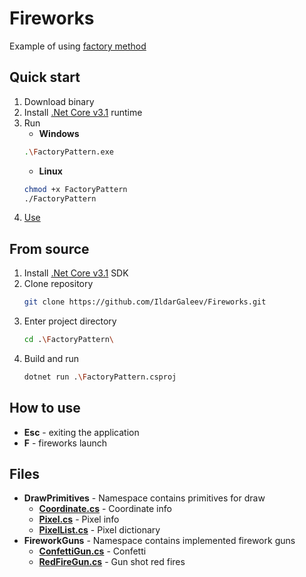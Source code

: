 ﻿
# Fireworks

Example of using [factory method](https://refactoring.guru/design-patterns/factory-method)


## Quick start

1. Download binary
2. Install [.Net Core v3.1](https://dotnet.microsoft.com/download/dotnet/3.1) runtime
3. Run
	* **Windows**
	``` bash
	.\FactoryPattern.exe
	```
	* **Linux**
	``` bash
	chmod +x FactoryPattern
	./FactoryPattern
	```
4. [Use](#How-to-use) 

## From source

1. Install  [.Net Core v3.1](https://dotnet.microsoft.com/download/dotnet/3.1) SDK
2. Clone repository
	``` bash
	git clone https://github.com/IldarGaleev/Fireworks.git
	```
3. Enter project directory 
	``` bash
	cd .\FactoryPattern\
	```
4. Build and run
	``` bash
	dotnet run .\FactoryPattern.csproj
	```

## How to use

* **Esc** - exiting the application 
* **F** - fireworks launch

## Files

* **DrawPrimitives** - Namespace contains primitives for draw
	* **[Coordinate.cs](DrawPrimitives/Coordinate.cs)** - Coordinate info
	* **[Pixel.cs](DrawPrimitives/Pixel.cs)** - Pixel info
	* **[PixelList.cs](DrawPrimitives/PixelList.cs)** - Pixel dictionary
* **FireworkGuns** - Namespace contains implemented firework guns
	* **[ConfettiGun.cs](FireworkGuns/ConfettiGun.cs)** - Confetti
	* **[RedFireGun.cs](FireworkGuns/RedFireGun.cs)** - Gun shot red fires
